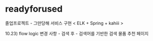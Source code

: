# readyforused
졸업프로젝트 - 그만당해 서비스 구현 
< ELK + Spring + kahiii > 

10.23) flow logic 변경 사항 - 검색 후 - 검색어를 기반한 검색 물품 추천 페이지 
